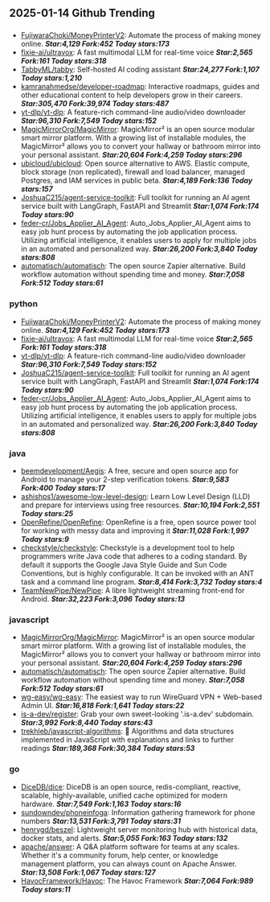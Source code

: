 ## 2025-01-14 Github Trending

### 
* [FujiwaraChoki/MoneyPrinterV2](https://github.com/FujiwaraChoki/MoneyPrinterV2): Automate the process of making money online. ***Star:4,129 Fork:452 Today stars:173***
* [fixie-ai/ultravox](https://github.com/fixie-ai/ultravox): A fast multimodal LLM for real-time voice ***Star:2,565 Fork:161 Today stars:318***
* [TabbyML/tabby](https://github.com/TabbyML/tabby): Self-hosted AI coding assistant ***Star:24,277 Fork:1,107 Today stars:1,210***
* [kamranahmedse/developer-roadmap](https://github.com/kamranahmedse/developer-roadmap): Interactive roadmaps, guides and other educational content to help developers grow in their careers. ***Star:305,470 Fork:39,974 Today stars:487***
* [yt-dlp/yt-dlp](https://github.com/yt-dlp/yt-dlp): A feature-rich command-line audio/video downloader ***Star:96,310 Fork:7,549 Today stars:152***
* [MagicMirrorOrg/MagicMirror](https://github.com/MagicMirrorOrg/MagicMirror): MagicMirror² is an open source modular smart mirror platform. With a growing list of installable modules, the MagicMirror² allows you to convert your hallway or bathroom mirror into your personal assistant. ***Star:20,604 Fork:4,259 Today stars:296***
* [ubicloud/ubicloud](https://github.com/ubicloud/ubicloud): Open source alternative to AWS. Elastic compute, block storage (non replicated), firewall and load balancer, managed Postgres, and IAM services in public beta. ***Star:4,189 Fork:136 Today stars:157***
* [JoshuaC215/agent-service-toolkit](https://github.com/JoshuaC215/agent-service-toolkit): Full toolkit for running an AI agent service built with LangGraph, FastAPI and Streamlit ***Star:1,074 Fork:174 Today stars:90***
* [feder-cr/Jobs_Applier_AI_Agent](https://github.com/feder-cr/Jobs_Applier_AI_Agent): Auto_Jobs_Applier_AI_Agent aims to easy job hunt process by automating the job application process. Utilizing artificial intelligence, it enables users to apply for multiple jobs in an automated and personalized way. ***Star:26,200 Fork:3,840 Today stars:808***
* [automatisch/automatisch](https://github.com/automatisch/automatisch): The open source Zapier alternative. Build workflow automation without spending time and money. ***Star:7,058 Fork:512 Today stars:61***

### python
* [FujiwaraChoki/MoneyPrinterV2](https://github.com/FujiwaraChoki/MoneyPrinterV2): Automate the process of making money online. ***Star:4,129 Fork:452 Today stars:173***
* [fixie-ai/ultravox](https://github.com/fixie-ai/ultravox): A fast multimodal LLM for real-time voice ***Star:2,565 Fork:161 Today stars:318***
* [yt-dlp/yt-dlp](https://github.com/yt-dlp/yt-dlp): A feature-rich command-line audio/video downloader ***Star:96,310 Fork:7,549 Today stars:152***
* [JoshuaC215/agent-service-toolkit](https://github.com/JoshuaC215/agent-service-toolkit): Full toolkit for running an AI agent service built with LangGraph, FastAPI and Streamlit ***Star:1,074 Fork:174 Today stars:90***
* [feder-cr/Jobs_Applier_AI_Agent](https://github.com/feder-cr/Jobs_Applier_AI_Agent): Auto_Jobs_Applier_AI_Agent aims to easy job hunt process by automating the job application process. Utilizing artificial intelligence, it enables users to apply for multiple jobs in an automated and personalized way. ***Star:26,200 Fork:3,840 Today stars:808***

### java
* [beemdevelopment/Aegis](https://github.com/beemdevelopment/Aegis): A free, secure and open source app for Android to manage your 2-step verification tokens. ***Star:9,583 Fork:400 Today stars:17***
* [ashishps1/awesome-low-level-design](https://github.com/ashishps1/awesome-low-level-design): Learn Low Level Design (LLD) and prepare for interviews using free resources. ***Star:10,194 Fork:2,551 Today stars:25***
* [OpenRefine/OpenRefine](https://github.com/OpenRefine/OpenRefine): OpenRefine is a free, open source power tool for working with messy data and improving it ***Star:11,028 Fork:1,997 Today stars:9***
* [checkstyle/checkstyle](https://github.com/checkstyle/checkstyle): Checkstyle is a development tool to help programmers write Java code that adheres to a coding standard. By default it supports the Google Java Style Guide and Sun Code Conventions, but is highly configurable. It can be invoked with an ANT task and a command line program. ***Star:8,414 Fork:3,732 Today stars:4***
* [TeamNewPipe/NewPipe](https://github.com/TeamNewPipe/NewPipe): A libre lightweight streaming front-end for Android. ***Star:32,223 Fork:3,096 Today stars:13***

### javascript
* [MagicMirrorOrg/MagicMirror](https://github.com/MagicMirrorOrg/MagicMirror): MagicMirror² is an open source modular smart mirror platform. With a growing list of installable modules, the MagicMirror² allows you to convert your hallway or bathroom mirror into your personal assistant. ***Star:20,604 Fork:4,259 Today stars:296***
* [automatisch/automatisch](https://github.com/automatisch/automatisch): The open source Zapier alternative. Build workflow automation without spending time and money. ***Star:7,058 Fork:512 Today stars:61***
* [wg-easy/wg-easy](https://github.com/wg-easy/wg-easy): The easiest way to run WireGuard VPN + Web-based Admin UI. ***Star:16,818 Fork:1,641 Today stars:22***
* [is-a-dev/register](https://github.com/is-a-dev/register): Grab your own sweet-looking '.is-a.dev' subdomain. ***Star:3,992 Fork:8,440 Today stars:43***
* [trekhleb/javascript-algorithms](https://github.com/trekhleb/javascript-algorithms): 📝 Algorithms and data structures implemented in JavaScript with explanations and links to further readings ***Star:189,368 Fork:30,384 Today stars:53***

### go
* [DiceDB/dice](https://github.com/DiceDB/dice): DiceDB is an open source, redis-compliant, reactive, scalable, highly-available, unified cache optimized for modern hardware. ***Star:7,549 Fork:1,163 Today stars:16***
* [sundowndev/phoneinfoga](https://github.com/sundowndev/phoneinfoga): Information gathering framework for phone numbers ***Star:13,531 Fork:3,791 Today stars:31***
* [henrygd/beszel](https://github.com/henrygd/beszel): Lightweight server monitoring hub with historical data, docker stats, and alerts. ***Star:5,055 Fork:163 Today stars:132***
* [apache/answer](https://github.com/apache/answer): A Q&A platform software for teams at any scales. Whether it's a community forum, help center, or knowledge management platform, you can always count on Apache Answer. ***Star:13,508 Fork:1,067 Today stars:127***
* [HavocFramework/Havoc](https://github.com/HavocFramework/Havoc): The Havoc Framework ***Star:7,064 Fork:989 Today stars:11***
